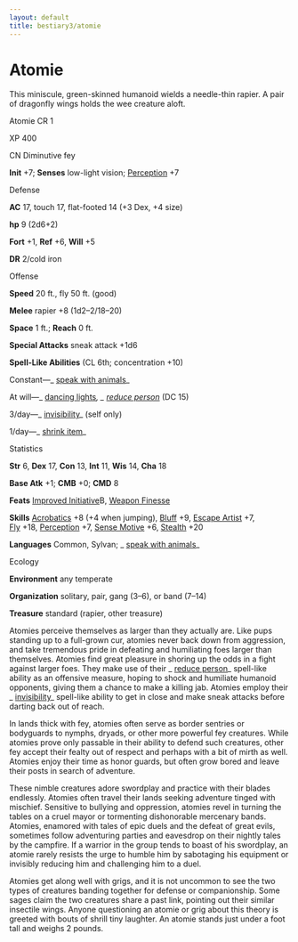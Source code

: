 ```yaml
---
layout: default
title: bestiary3/atomie
---
```

# Atomie

This miniscule, green-skinned humanoid wields a needle-thin rapier. A pair of dragonfly wings holds the wee creature aloft.

Atomie CR 1

XP 400

CN Diminutive fey

**Init** +7; **Senses** low-light vision; [Perception](skill_dir/perception#_perception) +7

Defense

**AC** 17, touch 17, flat-footed 14 (+3 Dex, +4 size)

**hp** 9 (2d6+2)

**Fort** +1, **Ref** +6, **Will** +5

**DR** 2/cold iron

Offense

**Speed** 20 ft., fly 50 ft. (good)

**Melee** rapier +8 (1d2–2/18–20)

**Space** 1 ft.; **Reach** 0 ft.

**Special Attacks** sneak attack +1d6

**Spell-Like Abilities** (CL 6th; concentration +10)

Constant—_ [speak with animals](spell_dir/speakWithAnimals#_speak-with-animals)_

At will—_ [dancing lights](spells/dancingLights#_dancing-lights)_, _ [reduce person](spell_dir/reducePerson#_reduce-person)_ (DC 15)

3/day—_ [invisibility](spell_dir/invisibility#_invisibility)_ (self only)

1/day—_ [shrink item](spell_dir/shrinkItem#_shrink-item)_

Statistics

**Str** 6, **Dex** 17, **Con** 13, **Int** 11, **Wis** 14, **Cha** 18

**Base Atk** +1; **CMB** +0; **CMD** 8

**Feats** [Improved Initiative](feats#_improved-initiative)B, [Weapon Finesse](feats#_weapon-finesse)

**Skills** [Acrobatics](skills/acrobatics#_acrobatics) +8 (+4 when jumping), [Bluff](skill_dir/bluff#_bluff) +9, [Escape Artist](skills/escapeArtist#_escape-artist) +7,   
 [Fly](skill_dir/fly#_fly) +18, [Perception](skills/perception#_perception) +7, [Sense Motive](skill_dir/senseMotive#_sense-motive) +6, [Stealth](skills/stealth#_stealth) +20

**Languages** Common, Sylvan; _ [speak with animals](spell_dir/speakWithAnimals#_speak-with-animals)_

Ecology

**Environment** any temperate

**Organization** solitary, pair, gang (3–6), or band (7–14)

**Treasure** standard (rapier, other treasure)

Atomies perceive themselves as larger than they actually are. Like pups standing up to a full-grown cur, atomies never back down from aggression, and take tremendous pride in defeating and humiliating foes larger than themselves. Atomies find great pleasure in shoring up the odds in a fight against larger foes. They make use of their _ [reduce person](spells/reducePerson#_reduce-person)_ spell-like ability as an offensive measure, hoping to shock and humiliate humanoid opponents, giving them a chance to make a killing jab. Atomies employ their _ [invisibility](spell_dir/invisibility#_invisibility)_ spell-like ability to get in close and make sneak attacks before darting back out of reach.

In lands thick with fey, atomies often serve as border sentries or bodyguards to nymphs, dryads, or other more powerful fey creatures. While atomies prove only passable in their ability to defend such creatures, other fey accept their fealty out of respect and perhaps with a bit of mirth as well. Atomies enjoy their time as honor guards, but often grow bored and leave their posts in search of adventure.

These nimble creatures adore swordplay and practice with their blades endlessly. Atomies often travel their lands seeking adventure tinged with mischief. Sensitive to bullying and oppression, atomies revel in turning the tables on a cruel mayor or tormenting dishonorable mercenary bands. Atomies, enamored with tales of epic duels and the defeat of great evils, sometimes follow adventuring parties and eavesdrop on their nightly tales by the campfire. If a warrior in the group tends to boast of his swordplay, an atomie rarely resists the urge to humble him by sabotaging his equipment or invisibly reducing him and challenging him to a duel.

Atomies get along well with grigs, and it is not uncommon to see the two types of creatures banding together for defense or companionship. Some sages claim the two creatures share a past link, pointing out their similar insectile wings. Anyone questioning an atomie or grig about this theory is greeted with bouts of shrill tiny laughter. An atomie stands just under a foot tall and weighs 2 pounds.

